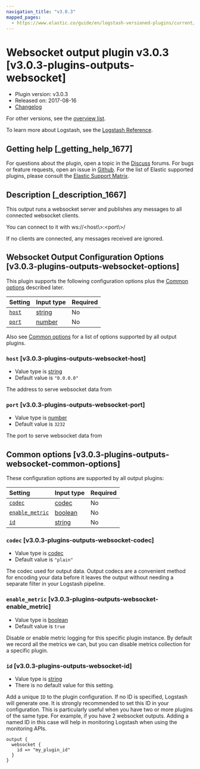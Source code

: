 ```yaml
---
navigation_title: "v3.0.3"
mapped_pages:
  - https://www.elastic.co/guide/en/logstash-versioned-plugins/current/v3.0.3-plugins-outputs-websocket.html
---
```


# Websocket output plugin v3.0.3 [v3.0.3-plugins-outputs-websocket]

* Plugin version: v3.0.3
* Released on: 2017-08-16
* [Changelog](https://github.com/logstash-plugins/logstash-output-websocket/blob/v3.0.3/CHANGELOG.md)

For other versions, see the [overview list](output-websocket-index.md).

To learn more about Logstash, see the [Logstash Reference](https://www.elastic.co/guide/en/logstash/current/index.html).

## Getting help [_getting_help_1677]

For questions about the plugin, open a topic in the [Discuss](http://discuss.elastic.co) forums. For bugs or feature requests, open an issue in [Github](https://github.com/logstash-plugins/logstash-output-websocket). For the list of Elastic supported plugins, please consult the [Elastic Support Matrix](https://www.elastic.co/support/matrix#matrix_logstash_plugins).

## Description [_description_1667]

This output runs a websocket server and publishes any messages to all connected websocket clients.

You can connect to it with ws\://\<host\\>:\<port\\>/

If no clients are connected, any messages received are ignored.

## Websocket Output Configuration Options [v3.0.3-plugins-outputs-websocket-options]

This plugin supports the following configuration options plus the [Common options](v3-0-3-plugins-outputs-websocket.md#v3.0.3-plugins-outputs-websocket-common-options) described later.

| Setting | Input type | Required |
| :- | :- | :- |
| [`host`](v3-0-3-plugins-outputs-websocket.md#v3.0.3-plugins-outputs-websocket-host) | [string](/lsr/value-types.md#string) | No |
| [`port`](v3-0-3-plugins-outputs-websocket.md#v3.0.3-plugins-outputs-websocket-port) | [number](/lsr/value-types.md#number) | No |

Also see [Common options](v3-0-3-plugins-outputs-websocket.md#v3.0.3-plugins-outputs-websocket-common-options) for a list of options supported by all output plugins.

### `host` [v3.0.3-plugins-outputs-websocket-host]

* Value type is [string](/lsr/value-types.md#string)
* Default value is `"0.0.0.0"`

The address to serve websocket data from

### `port` [v3.0.3-plugins-outputs-websocket-port]

* Value type is [number](/lsr/value-types.md#number)
* Default value is `3232`

The port to serve websocket data from

## Common options [v3.0.3-plugins-outputs-websocket-common-options]

These configuration options are supported by all output plugins:

| Setting | Input type | Required |
| :- | :- | :- |
| [`codec`](v3-0-3-plugins-outputs-websocket.md#v3.0.3-plugins-outputs-websocket-codec) | [codec](/lsr/value-types.md#codec) | No |
| [`enable_metric`](v3-0-3-plugins-outputs-websocket.md#v3.0.3-plugins-outputs-websocket-enable_metric) | [boolean](/lsr/value-types.md#boolean) | No |
| [`id`](v3-0-3-plugins-outputs-websocket.md#v3.0.3-plugins-outputs-websocket-id) | [string](/lsr/value-types.md#string) | No |

### `codec` [v3.0.3-plugins-outputs-websocket-codec]

* Value type is [codec](/lsr/value-types.md#codec)
* Default value is `"plain"`

The codec used for output data. Output codecs are a convenient method for encoding your data before it leaves the output without needing a separate filter in your Logstash pipeline.

### `enable_metric` [v3.0.3-plugins-outputs-websocket-enable_metric]

* Value type is [boolean](/lsr/value-types.md#boolean)
* Default value is `true`

Disable or enable metric logging for this specific plugin instance. By default we record all the metrics we can, but you can disable metrics collection for a specific plugin.

### `id` [v3.0.3-plugins-outputs-websocket-id]

* Value type is [string](/lsr/value-types.md#string)
* There is no default value for this setting.

Add a unique `ID` to the plugin configuration. If no ID is specified, Logstash will generate one. It is strongly recommended to set this ID in your configuration. This is particularly useful when you have two or more plugins of the same type. For example, if you have 2 websocket outputs. Adding a named ID in this case will help in monitoring Logstash when using the monitoring APIs.

```
output {
  websocket {
    id => "my_plugin_id"
  }
}
```
